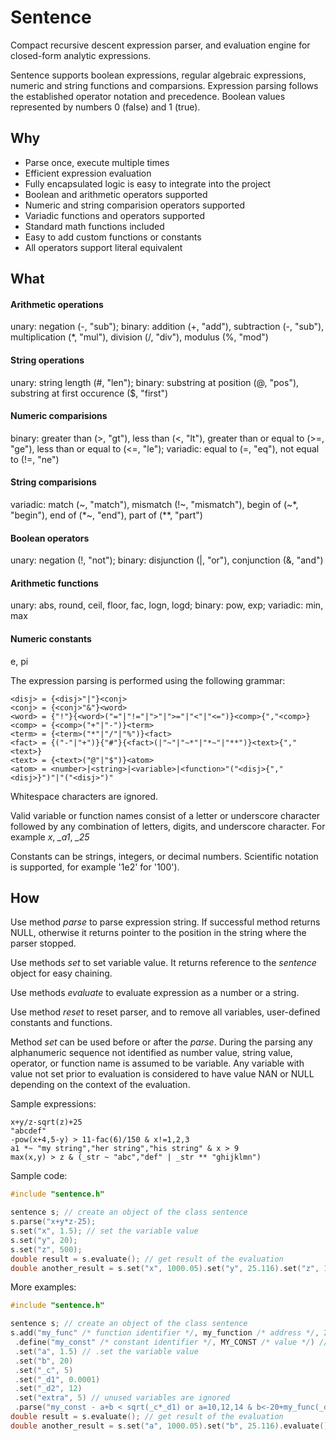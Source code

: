 # Sentence

Compact recursive descent expression parser, and evaluation engine 
for closed-form analytic expressions.

Sentence supports boolean expressions, regular algebraic expressions, 
numeric and string functions and comparsions.
Expression parsing follows the established operator notation and precedence. 
Boolean values represented by numbers 0 (false) and 1 (true).

## Why

* Parse once, execute multiple times
* Efficient expression evaluation
* Fully encapsulated logic is easy to integrate into the project
* Boolean and arithmetic operators supported
* Numeric and string comparision operators supported
* Variadic functions and operators supported
* Standard math functions included
* Easy to add custom functions or constants
* All operators support literal equivalent

## What

#### Arithmetic operations
unary: negation (-, "sub");
binary: addition (+, "add"), subtraction (-, "sub"),
 multiplication (\*, "mul"), division (/, "div"), modulus (%, "mod")
#### String operations
unary: string length (\#, "len");
binary: substring at position (@, "pos"), substring at first occurence ($, "first")
#### Numeric comparisions
binary: greater than (>, "gt"), less than (<, "lt"),
 greater than or equal to (>=, "ge"), less than or equal to (<=, "le");
variadic: equal to (=, "eq"), not equal to (!=, "ne")
#### String comparisions
variadic: match (\~, "match"), mismatch (!\~, "mismatch"),
 begin of (\~\*, "begin"), end of (\*\~, "end"), part of (\*\*, "part")
#### Boolean operators
unary: negation (!, "not");
binary: disjunction (|, "or"), conjunction (&, "and")
#### Arithmetic functions
unary: abs, round, ceil, floor, fac, logn, logd;
binary: pow, exp;
variadic: min, max
#### Numeric constants
e, pi

The expression parsing is performed using the following grammar:

	<disj> = {<disj>"|"}<conj>
	<conj> = {<conj>"&"}<word>
	<word> = {"!"}{<word>("="|"!="|">"|">="|"<"|"<=")}<comp>{","<comp>}
	<comp> = {<comp>("+"|"-")}<term>
	<term> = {<term>("*"|"/"|"%")}<fact>
	<fact> = {("-"|"+")}{"#"}{<fact>(|"~"|"~*"|"*~"|"**")}<text>{","<text>}
	<text> = {<text>("@"|"$")}<atom>
	<atom> = <number>|<string>|<variable>|<function>"("<disj>{","<disj>}")"|"("<disj>")"

Whitespace characters are ignored.

Valid variable or function names consist of a letter or underscore character followed by any combination
of letters, digits, and underscore character. For example *x*, *_a1*, *_25*

Constants can be strings, integers, or decimal numbers.
Scientific notation is supported, for example '1e2' for '100').

## How

Use method *parse* to parse expression string.
If successful method returns NULL,
otherwise it returns pointer to the position in the string where the parser stopped.

Use methods *set* to set variable value. It returns reference to the *sentence* object for easy chaining.

Use methods *evaluate* to evaluate expression as a number or a string.

Use method *reset* to reset parser, and to remove all variables, user-defined constants and functions.

Method *set* can be used before or after the *parse*.
During the parsing any alphanumeric sequence not identified as
number value, string value, operator, or function name is assumed to be variable.
Any variable with value not set prior to evaluation is considered to have value NAN or NULL
depending on the context of the evaluation.

Sample expressions:

	x+y/z-sqrt(z)+25
	"abcdef"
	-pow(x+4,5-y) > 11-fac(6)/150 & x!=1,2,3
	a1 *~ "my string","her string","his string" & x > 9
	max(x,y) > z & (_str ~ "abc","def" | _str ** "ghijklmn")

Sample code:

```C++
#include "sentence.h"

sentence s; // create an object of the class sentence
s.parse("x+y*z-25);
s.set("x", 1.5); // set the variable value
s.set("y", 20);
s.set("z", 500);
double result = s.evaluate(); // get result of the evaluation
double another_result = s.set("x", 1000.05).set("y", 25.116).set("z", 10).evaluate(); // get another result
```

More examples:
	
```C++
#include "sentence.h"

sentence s; // create an object of the class sentence
s.add("my_func" /* function identifier */, my_function /* address */, 2 /* arity */) // to add function
 .define("my_const" /* constant identifier */, MY_CONST /* value */) // to define constant
 .set("a", 1.5) // .set the variable value
 .set("b", 20)
 .set("_c", 5)
 .set("_d1", 0.0001)
 .set("_d2", 12)
 .set("extra", 5) // unused variables are ignored
 .parse("my_const - a+b < sqrt(_c*_d1) or a=10,12,14 & b<-20+my_func(_d2+2)");
double result = s.evaluate(); // get result of the evaluation
double another_result = s.set("a", 1000.05).set("b", 25.116).evaluate(); // get another result
```
